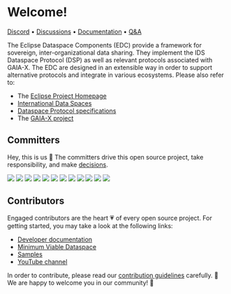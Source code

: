 # Welcome!

<p align="left">
  <a href="https://discord.gg/n4sD9qtjMQ">Discord</a> •
  <a href="https://github.com/orgs/eclipse-edc/discussions">Discussions</a> •
  <a href="https://eclipse-edc.github.io/docs/">Documentation</a> •
  <a href="https://github.com/eclipse-edc/Connector/discussions/1303">Q&A</a>
</p>

The Eclipse Dataspace Components (EDC) provide a framework for sovereign, inter-organizational data sharing.
They implement the IDS Dataspace Protocol (DSP) as well as relevant protocols associated with GAIA-X.
The EDC are designed in an extensible way in order to support alternative protocols and integrate in
various ecosystems. Please also refer to:

- The [Eclipse Project Homepage](https://projects.eclipse.org/projects/technology.edc)
- [International Data Spaces](https://www.internationaldataspaces.org)
- [Dataspace Protocol specifications](https://docs.internationaldataspaces.org/dataspace-protocol)
- The [GAIA-X project](https://gaia-x.eu)

## Committers

Hey, this is us 👋 The committers drive this open source project, take responsibility, and make [decisions](../docs/decision-records/README.md).

![](https://images.weserv.nl/?url=avatars.githubusercontent.com/u/8570990?v=4&h=50&w=50&fit=cover&mask=circle&maxage=7d)
![](https://images.weserv.nl/?url=avatars.githubusercontent.com/u/80531692?v=4&h=50&w=50&fit=cover&mask=circle&maxage=7d)
![](https://images.weserv.nl/?url=avatars.githubusercontent.com/u/72562218?v=4&h=50&w=50&fit=cover&mask=circle&maxage=7d)
![](https://images.weserv.nl/?url=avatars.githubusercontent.com/u/94012519?v=4&h=50&w=50&fit=cover&mask=circle&maxage=7d)
![](https://images.weserv.nl/?url=avatars.githubusercontent.com/u/43503240?v=4&h=50&w=50&fit=cover&mask=circle&maxage=7d)
![](https://images.weserv.nl/?url=avatars.githubusercontent.com/u/377841?v=4&h=50&w=50&fit=cover&mask=circle&maxage=7d)
![](https://images.weserv.nl/?url=avatars.githubusercontent.com/u/72392527?v=4&h=50&w=50&fit=cover&mask=circle&maxage=7d)
![](https://images.weserv.nl/?url=avatars.githubusercontent.com/u/72978761?v=4&h=50&w=50&fit=cover&mask=circle&maxage=7d)
![](https://images.weserv.nl/?url=avatars.githubusercontent.com/u/98812?v=4&h=50&w=50&fit=cover&mask=circle&maxage=7d)
![](https://images.weserv.nl/?url=avatars.githubusercontent.com/u/88310985?v=4&h=50&w=50&fit=cover&mask=circle&maxage=7d)
![](https://images.weserv.nl/?url=avatars.githubusercontent.com/u/84021794?v=4&h=50&w=50&fit=cover&mask=circle&maxage=7d)
![](https://images.weserv.nl/?url=avatars.githubusercontent.com/u/73034804?v=4&h=50&w=50&fit=cover&mask=circle&maxage=7d)

## Contributors

Engaged contributors are the heart 💗 of every open source project. For getting started, you may take
a look at the following links:
- [Developer documentation](https://github.com/eclipse-edc/.github/tree/main/docs/developer)
- [Minimum Viable Dataspace](https://github.com/eclipse-edc/MinimumViableDataspace)
- [Samples](https://github.com/eclipse-edc/Samples)
- [YouTube channel](https://www.youtube.com/@eclipsedataspaceconnector9622)

In order to contribute, please read our [contribution guidelines](../CONTRIBUTING.md) carefully. 🙌
We are happy to welcome you in our community! 🚀